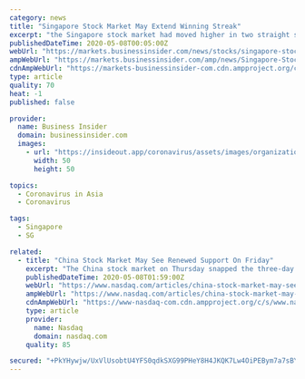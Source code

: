 ```yaml
---
category: news
title: "Singapore Stock Market May Extend Winning Streak"
excerpt: "the Singapore stock market had moved higher in two straight sessions, collecting almost 30 points or 1.2 percent along the way. The Straits Times Index now rests just above the 2,590-point plateau and it may add to its winnings on Friday. The global forecast for the Asian markets is upbeat on optimism over easing Covid-19 restrictions."
publishedDateTime: 2020-05-08T00:05:00Z
webUrl: "https://markets.businessinsider.com/news/stocks/singapore-stock-market-may-extend-winning-streak-1029180511"
ampWebUrl: "https://markets.businessinsider.com/amp/news/Singapore-Stock-Market-May-Extend-Winning-Streak-1029180511"
cdnAmpWebUrl: "https://markets-businessinsider-com.cdn.ampproject.org/c/s/markets.businessinsider.com/amp/news/Singapore-Stock-Market-May-Extend-Winning-Streak-1029180511"
type: article
quality: 70
heat: -1
published: false

provider:
  name: Business Insider
  domain: businessinsider.com
  images:
    - url: "https://insideout.app/coronavirus/assets/images/organizations/businessinsider.com-50x50.jpg"
      width: 50
      height: 50

topics:
  - Coronavirus in Asia
  - Coronavirus

tags:
  - Singapore
  - SG

related:
  - title: "China Stock Market May See Renewed Support On Friday"
    excerpt: "The China stock market on Thursday snapped the three-day winning streak in which it had advanced almost 70 points or 2.5 percent. The Shanghai Composite Index now rests just above the 2,870-point plateau although it figures to rebound on Friday."
    publishedDateTime: 2020-05-08T01:59:00Z
    webUrl: "https://www.nasdaq.com/articles/china-stock-market-may-see-renewed-support-on-friday-2020-05-07"
    ampWebUrl: "https://www.nasdaq.com/articles/china-stock-market-may-see-renewed-support-on-friday-2020-05-07?amp"
    cdnAmpWebUrl: "https://www-nasdaq-com.cdn.ampproject.org/c/s/www.nasdaq.com/articles/china-stock-market-may-see-renewed-support-on-friday-2020-05-07?amp"
    type: article
    provider:
      name: Nasdaq
      domain: nasdaq.com
    quality: 85

secured: "+PkYHywjw/UxVlUsobtU4YFS0qdkSXG99PHeY8H4JKQK7Lw4OiPEBym7a7sBYPX8HpjM3gWsN+hCb7YXzFPiqR5H8Wiunx74Sod50wXGccyvOzdpHf00RMv6QX2AAAcNhm5xvqiCxShe5QYXK1EekopakBUOdn54Se/Ab7cnL1QallnGB0iTRDzH3j1IBTZFweD9uuYNwJnBhBFIDW1jrwN7RxKTBRyHVO8/iLXMr6fKBf41dtSwZe6Bm93rhyNBQt4yQjdgRmOnUaVY1NrCp/xMSOWL0au9d/gvuhNajHSKpRBb8N3kzD6kXXBfDl6G;aNP98jTV+3bQT/h8TiBwDA=="
---
```


